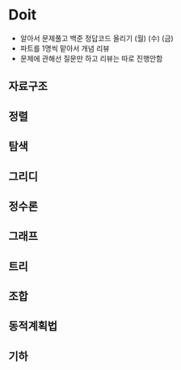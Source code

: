 # Doit
- 알아서 문제풀고 백준 정답코드 올리기 (월) (수) (금)
- 파트를 1명씩 맡아서 개념 리뷰
- 문제에 관해선 질문만 하고 리뷰는 따로 진행안함

## 자료구조 

## 정렬

## 탐색

## 그리디

## 정수론

## 그래프

## 트리

## 조합

## 동적계획법

## 기하
